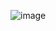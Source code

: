 ![image](https://github.com/TobiasJacoby/AtividadesCG/assets/15348733/67d30beb-2c78-4ac7-830b-7fd9853a67f2)
